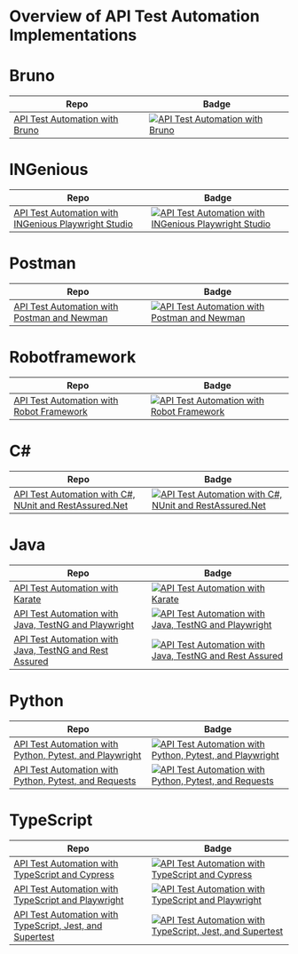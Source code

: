 # Overview of API Test Automation Implementations

# Bruno

| Repo | Badge |
| --- | --- |
| [API Test Automation with Bruno](https://github.com/testsmith-io/api-test-automation-bruno) | [![API Test Automation with Bruno](https://github.com/testsmith-io/api-test-automation-bruno/actions/workflows/bruno.yml/badge.svg)](https://github.com/testsmith-io/api-test-automation-bruno/actions/workflows/bruno.yml) |

# INGenious

| Repo | Badge |
| --- | --- |
| [API Test Automation with INGenious Playwright Studio](https://github.com/testsmith-io/api-test-automation-ingenious-playwright-studio) | [![API Test Automation with INGenious Playwright Studio](https://github.com/testsmith-io/api-test-automation-ingenious-playwright-studio/actions/workflows/pipeline.yaml/badge.svg)](https://github.com/testsmith-io/api-test-automation-ingenious-playwright-studio/actions/workflows/pipeline.yaml) |

# Postman

| Repo | Badge |
| --- | --- |
| [API Test Automation with Postman and Newman](https://github.com/testsmith-io/api-test-automation-postman) | [![API Test Automation with Postman and Newman](https://github.com/testsmith-io/api-test-automation-postman/actions/workflows/postman.yml/badge.svg)](https://github.com/testsmith-io/api-test-automation-postman/actions/workflows/postman.yml) |

# Robotframework

| Repo | Badge |
| --- | --- |
| [API Test Automation with Robot Framework](https://github.com/testsmith-io/api-test-automation-robotframework) | [![API Test Automation with Robot Framework](https://github.com/testsmith-io/api-test-automation-robotframework/actions/workflows/robot.yml/badge.svg)](https://github.com/testsmith-io/api-test-automation-robotframework/actions/workflows/robot.yml) |

# C#

| Repo | Badge |
| --- | --- |
| [API Test Automation with C#, NUnit and RestAssured.Net](https://github.com/testsmith-io/api-test-automation-csharp-nunit-restassurednet) | [![API Test Automation with C#, NUnit and RestAssured.Net](https://github.com/testsmith-io/api-test-automation-csharp-nunit-restassurednet/actions/workflows/dotnet.yml/badge.svg)](https://github.com/testsmith-io/api-test-automation-csharp-nunit-restassurednet/actions/workflows/dotnet.yml) |

# Java

| Repo | Badge |
| --- | --- |
| [API Test Automation with Karate](https://github.com/testsmith-io/api-test-automation-java-karate) | [![API Test Automation with Karate](https://github.com/testsmith-io/api-test-automation-java-karate/actions/workflows/maven.yml/badge.svg)](https://github.com/testsmith-io/api-test-automation-java-karate/actions/workflows/maven.yml) |
| [API Test Automation with Java, TestNG and Playwright](https://github.com/testsmith-io/api-test-automation-java-testng-playwright) | [![API Test Automation with Java, TestNG and Playwright](https://github.com/testsmith-io/api-test-automation-java-testng-playwright/actions/workflows/maven.yml/badge.svg)](https://github.com/testsmith-io/api-test-automation-java-testng-playwright/actions/workflows/maven.yml) |
| [API Test Automation with Java, TestNG and Rest Assured](https://github.com/testsmith-io/api-test-automation-java-testng-restassured) | [![API Test Automation with Java, TestNG and Rest Assured](https://github.com/testsmith-io/api-test-automation-java-testng-restassured/actions/workflows/maven.yml/badge.svg)](https://github.com/testsmith-io/api-test-automation-java-testng-restassured/actions/workflows/maven.yml) |

# Python

| Repo | Badge |
| --- | --- |
| [API Test Automation with Python, Pytest, and Playwright](https://github.com/testsmith-io/api-test-automation-python-pytest-playwright) | [![API Test Automation with Python, Pytest, and Playwright](https://github.com/testsmith-io/api-test-automation-python-pytest-playwright/actions/workflows/pytest.yml/badge.svg)](https://github.com/testsmith-io/api-test-automation-python-pytest-playwright/actions/workflows/pytest.yml) |
| [API Test Automation with Python, Pytest, and Requests](https://github.com/testsmith-io/api-test-automation-python-pytest-requests) | [![API Test Automation with Python, Pytest, and Requests](https://github.com/testsmith-io/api-test-automation-python-pytest-requests/actions/workflows/python.yml/badge.svg)](https://github.com/testsmith-io/api-test-automation-python-pytest-requests/actions/workflows/python.yml) |

# TypeScript

| Repo | Badge |
| --- | --- |
| [API Test Automation with TypeScript and Cypress](https://github.com/testsmith-io/api-test-automation-ts-cypress) | [![API Test Automation with TypeScript and Cypress](https://github.com/testsmith-io/api-test-automation-ts-cypress/actions/workflows/test.yml/badge.svg)](https://github.com/testsmith-io/api-test-automation-ts-cypress/actions/workflows/test.yml) |
| [API Test Automation with TypeScript and Playwright](https://github.com/testsmith-io/api-test-automation-ts-playwright) | [![API Test Automation with TypeScript and Playwright](https://github.com/testsmith-io/api-test-automation-ts-playwright/actions/workflows/playwright.yml/badge.svg)](https://github.com/testsmith-io/api-test-automation-ts-playwright/actions/workflows/playwright.yml) |
| [API Test Automation with TypeScript, Jest, and Supertest](https://github.com/testsmith-io/api-test-automation-ts-jest-supertest) | [![API Test Automation with TypeScript, Jest, and Supertest](https://github.com/testsmith-io/api-test-automation-ts-jest-supertest/actions/workflows/ci.yml/badge.svg)](https://github.com/testsmith-io/api-test-automation-ts-jest-supertest/actions/workflows/ci.yml) |

